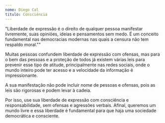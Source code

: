 ```yaml
---
nome: Diego Cal
titulo: Consciência
---
```


"Liberdade de expressão é o direito de qualquer pessoa manifestar livremente, suas opiniões, ideias e pensamentos sem medo. É um conceito fundamental nas democracias modernas nas quais a censura não tem respaldo moral.""

Muitas pessoas confundem liberdade de expressão com ofensas, mas para o bem das pessoas e a proteção de todos já existem várias leis para prevenir esse tipo de atitude, principalmente nas redes sociais, onde o mundo inteiro pode ter acesso e a velocidade da informação é impressionante.

A sua manifestação não pode incluir nome de pessoas e ofensas, pois as leis são rigorosas e podem  levar à cadeia.

Por isso, use sua liberdade de expressão com consciência e responsabilidade, sem ofensas e agressões verbais. Afinal, queremos um mundo livre e essa liberdade é fundamental para que haja uma sociedade democrática e consciente.

